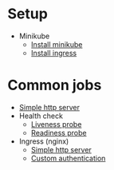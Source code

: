 # Setup
 - Minikube
   - [Install minikube](setup/minikube/install_k8s.md)
   - [Install ingress](setup/minikube/install_ingress.md)

# Common jobs
 - [Simple http server](jobs/simple_http_server/)
 - Health check
   - [Liveness probe](jobs/liveness_probe/)
   - [Readiness probe](jobs/readiness_probe/)
 - Ingress (nginx)
   - [Simple http server](jobs/ingress_nginx/)
   - [Custom authentication](jobs/ingress_nginx/)
